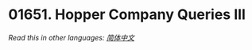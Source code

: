 # 01651. Hopper Company Queries III

  _Read this in other languages:_
    [_简体中文_](README.zh-CN.md)

